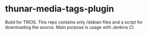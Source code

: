 # thunar-media-tags-plugin
Build for TRIOS.
This repo contains only /debian files and a script for downloading the source. Main purpose is usage with Jenkins CI.
